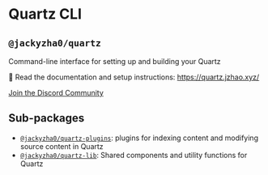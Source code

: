 # Quartz CLI
## `@jackyzha0/quartz`

Command-line interface for setting up and building your Quartz

🔗 Read the documentation and setup instructions: https://quartz.jzhao.xyz/

[Join the Discord Community](https://discord.gg/cRFFHYye7t)

## Sub-packages
- [`@jackyzha0/quartz-plugins`](../plugins/README.md): plugins for indexing content and modifying source content in Quartz 
- [`@jackyzha0/quartz-lib`](../lib/README.md): Shared components and utility functions for Quartz
